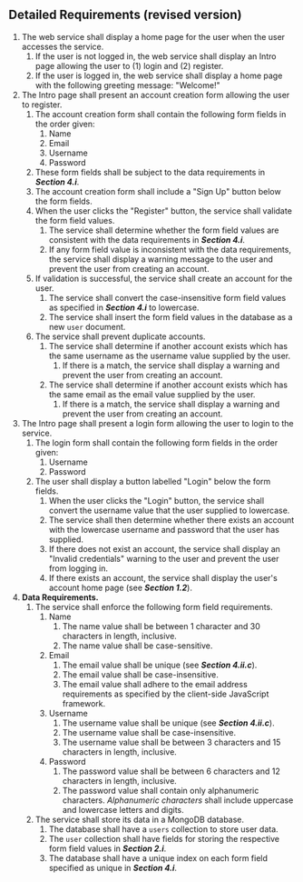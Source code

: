 ## Detailed Requirements (revised version)
1. The web service shall display a home page for the user when the user accesses the service.
    1. If the user is not logged in, the web service shall display an Intro page allowing the user to (1) login and (2) register. 
    1. If the user is logged in, the web service shall display a home page with the following greeting message: "Welcome!"
1. The Intro page shall present an account creation form allowing the user to register.
    1. The account creation form shall contain the following form fields in the order given:
        1. Name
        1. Email
        1. Username
        1. Password
    1. These form fields shall be subject to the data requirements in ***Section 4.i***.
    1. The account creation form shall include a "Sign Up" button below the form fields.
    1. When the user clicks the "Register" button, the service shall validate the form field values.
        1. The service shall determine whether the form field values are consistent with the data requirements in ***Section 4.i***.
        1. If any form field value is inconsistent with the data requirements, the service shall display a warning message to the user and prevent the user from creating an account.
    1. If validation is successful, the service shall create an account for the user.
        1. The service shall convert the case-insensitive form field values as specified in ***Section 4.i*** to lowercase.
        1. The service shall insert the form field values in the database as a new `user` document.
    1. The service shall prevent duplicate accounts.
        1. The service shall determine if another account exists which has the same username as the username value supplied by the user.
            1. If there is a match, the service shall display a warning and prevent the user from creating an account.
        1. The service shall determine if another account exists which has the same email as the email value supplied by the user.
            1. If there is a match, the service shall display a warning and prevent the user from creating an account.
1. The Intro page shall present a login form allowing the user to login to the service.
    1. The login form shall contain the following form fields in the order given:
        1. Username
        1. Password
    1. The user shall display a button labelled "Login" below the form fields.
        1. When the user clicks the "Login" button, the service shall convert the username value that the user supplied to lowercase.
        1. The service shall then determine whether there exists an account with the lowercase username and password that the user has supplied.
        1. If there does not exist an account, the service shall display an "Invalid credentials" warning to the user and prevent the user from logging in.
        1. If there exists an account, the service shall display the user's account home page (see ***Section 1.2***).
1. **Data Requirements.**
    1. The service shall enforce the following form field requirements.
        1. Name
            1. The name value shall be between 1 character and 30 characters in length, inclusive.
            1. The name value shall be case-sensitive.
        1. Email
            1. The email value shall be unique (see ***Section 4.ii.c***).
            1. The email value shall be case-insensitive.
            1. The email value shall adhere to the email address requirements as specified by the client-side JavaScript framework.
        1. Username
            1. The username value shall be unique (see ***Section 4.ii.c***).
            1. The username value shall be case-insensitive.
            1. The username value shall be between 3 characters and 15 characters in length, inclusive.
        1. Password
            1. The password value shall be between 6 characters and 12 characters in length, inclusive.
            1. The password value shall contain only alphanumeric characters. *Alphanumeric characters* shall include uppercase and lowercase letters and digits.
    1. The service shall store its data in a MongoDB database.
        1. The database shall have a `users` collection to store user data.
        1. The `user` collection shall have fields for storing the respective form field values in ***Section 2.i***.
        1. The database shall have a unique index on each form field specified as unique in ***Section 4.i***.
